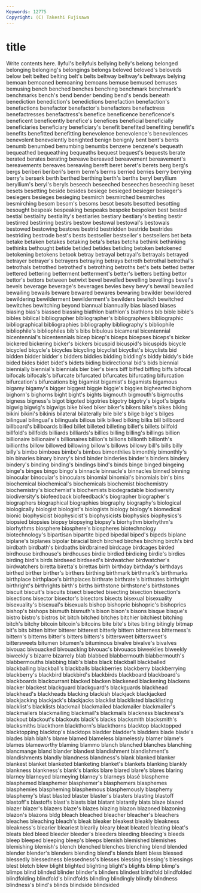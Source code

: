 ```yaml
---
Keywords: 12775 
Copyright: (C) Takeshi Fujisawa
---
```


# title

Write contents here.
llyful's bellyfuls bellying belly's belong belonged belonging belonging's belongings
belongs beloved beloved's beloveds below belt belted belting belt's belts
beltway beltway's beltways belying bemoan bemoaned bemoaning bemoans bemuse bemused
bemuses bemusing bench benched benches benching benchmark benchmark's benchmarks bench's
bend bender bending bend's bends beneath benediction benediction's benedictions benefaction
benefaction's benefactions benefactor benefactor's benefactors benefactress benefactresses benefactress's benefice beneficence
beneficence's beneficent beneficently benefice's benefices beneficial beneficially beneficiaries beneficiary beneficiary's
benefit benefited benefiting benefit's benefits benefitted benefitting benevolence benevolence's benevolences
benevolent benevolently benighted benign benignly bent bent's bents benumb benumbed
benumbing benumbs benzene benzene's bequeath bequeathed bequeathing bequeaths bequest bequest's
bequests berate berated berates berating bereave bereaved bereavement bereavement's bereavements
bereaves bereaving bereft beret beret's berets berg berg's bergs beriberi
beriberi's berm berm's berms berried berries berry berrying berry's berserk
berth berthed berthing berth's berths beryl beryllium beryllium's beryl's beryls
beseech beseeched beseeches beseeching beset besets besetting beside besides besiege
besieged besieger besieger's besiegers besieges besieging besmirch besmirched besmirches besmirching
besom besom's besoms besot besots besotted besotting besought bespeak bespeaking
bespeaks bespoke bespoken best bested bestial bestiality bestiality's bestiaries bestiary
bestiary's besting bestir bestirred bestirring bestirs bestow bestowal bestowal's bestowals
bestowed bestowing bestows bestrid bestridden bestride bestrides bestriding bestrode best's
bests bestseller bestseller's bestsellers bet beta betake betaken betakes betaking
beta's betas betcha bethink bethinking bethinks bethought betide betided betides
betiding betoken betokened betokening betokens betook betray betrayal betrayal's betrayals
betrayed betrayer betrayer's betrayers betraying betrays betroth betrothal betrothal's betrothals
betrothed betrothed's betrothing betroths bet's bets betted better bettered bettering
betterment betterment's better's betters betting bettor bettor's bettors between betwixt
bevel bevelled bevelling bevellings bevel's bevels beverage beverage's beverages bevies
bevy bevy's bewail bewailed bewailing bewails beware bewared bewares bewaring
bewilder bewildered bewildering bewilderment bewilderment's bewilders bewitch bewitched bewitches bewitching
beyond biannual biannually bias biased biases biasing bias's biassed biassing
biathlon biathlon's biathlons bib bible bible's bibles biblical bibliographer bibliographer's
bibliographers bibliographic bibliographical bibliographies bibliography bibliography's bibliophile bibliophile's bibliophiles bib's
bibs bibulous bicameral bicentennial bicentennial's bicentennials bicep bicep's biceps bicepses
biceps's bicker bickered bickering bicker's bickers bicuspid bicuspid's bicuspids bicycle
bicycled bicycle's bicycles bicycling bicyclist bicyclist's bicyclists bid bidden bidder
bidder's bidders biddies bidding bidding's biddy biddy's bide bided bides
bidet bidet's bidets biding bidirectional bid's bids biennial biennially biennial's
biennials bier bier's biers biff biffed biffing biffs bifocal bifocals
bifocals's bifurcate bifurcated bifurcates bifurcating bifurcation bifurcation's bifurcations big bigamist
bigamist's bigamists bigamous bigamy bigamy's bigger biggest biggie biggie's biggies
bighearted bighorn bighorn's bighorns bight bight's bights bigmouth bigmouth's bigmouths
bigness bigness's bigot bigoted bigotries bigotry bigotry's bigot's bigots bigwig
bigwig's bigwigs bike biked biker biker's bikers bike's bikes biking
bikini bikini's bikinis bilateral bilaterally bile bile's bilge bilge's bilges
bilingual bilingual's bilinguals bilious bilk bilked bilking bilks bill billboard
billboard's billboards billed billet billeted billeting billet's billets billfold billfold's
billfolds billiards billiards's billies billing billing's billings billion billionaire billionaire's
billionaires billion's billions billionth billionth's billionths billow billowed billowing billow's
billows billowy bill's bills billy billy's bimbo bimboes bimbo's bimbos
bimonthlies bimonthly bimonthly's bin binaries binary binary's bind binder binderies
binder's binders bindery bindery's binding binding's bindings bind's binds binge
binged bingeing binge's binges bingo bingo's binnacle binnacle's binnacles binned
binning binocular binocular's binoculars binomial binomial's binomials bin's bins biochemical
biochemical's biochemicals biochemist biochemistry biochemistry's biochemist's biochemists biodegradable biodiversity biodiversity's
biofeedback biofeedback's biographer biographer's biographers biographical biographies biography biography's biological
biologically biologist biologist's biologists biology biology's biomedical bionic biophysicist biophysicist's
biophysicists biophysics biophysics's biopsied biopsies biopsy biopsying biopsy's biorhythm biorhythm's
biorhythms biosphere biosphere's biospheres biotechnology biotechnology's bipartisan bipartite biped bipedal
biped's bipeds biplane biplane's biplanes bipolar biracial birch birched birches
birching birch's bird birdbath birdbath's birdbaths birdbrained birdcage birdcages birded
birdhouse birdhouse's birdhouses birdie birdied birdieing birdie's birdies birding bird's
birds birdseed birdseed's birdwatcher birdwatcher's birdwatchers biretta biretta's birettas birth
birthday birthday's birthdays birthed birther birther's birthers birthing birthmark birthmark's
birthmarks birthplace birthplace's birthplaces birthrate birthrate's birthrates birthright birthright's birthrights
birth's births birthstone birthstone's birthstones biscuit biscuit's biscuits bisect bisected
bisecting bisection bisection's bisections bisector bisector's bisectors bisects bisexual bisexuality
bisexuality's bisexual's bisexuals bishop bishopric bishopric's bishoprics bishop's bishops bismuth
bismuth's bison bison's bisons bisque bisque's bistro bistro's bistros bit
bitch bitched bitches bitchier bitchiest bitching bitch's bitchy bitcoin bitcoin's
bitcoins bite bite's bites biting bitingly bitmap bit's bits bitten
bitter bitterer bitterest bitterly bittern bitterness bitterness's bittern's bitterns bitter's
bitters bitters's bittersweet bittersweet's bittersweets bitumen bitumen's bituminous bivalve bivalve's
bivalves bivouac bivouacked bivouacking bivouac's bivouacs biweeklies biweekly biweekly's bizarre
bizarrely blab blabbed blabbermouth blabbermouth's blabbermouths blabbing blab's blabs black
blackball blackballed blackballing blackball's blackballs blackberries blackberry blackberrying blackberry's blackbird
blackbird's blackbirds blackboard blackboard's blackboards blackcurrant blacked blacken blackened blackening
blackens blacker blackest blackguard blackguard's blackguards blackhead blackhead's blackheads blacking
blackish blackjack blackjacked blackjacking blackjack's blackjacks blacklist blacklisted blacklisting blacklist's
blacklists blackmail blackmailed blackmailer blackmailer's blackmailers blackmailing blackmail's blackmails blackness
blackness's blackout blackout's blackouts black's blacks blacksmith blacksmith's blacksmiths blackthorn
blackthorn's blackthorns blacktop blacktopped blacktopping blacktop's blacktops bladder bladder's bladders
blade blade's blades blah blah's blame blamed blameless blamelessly blamer
blame's blames blameworthy blaming blammo blanch blanched blanches blanching blancmange
bland blander blandest blandishment blandishment's blandishments blandly blandness blandness's blank
blanked blanker blankest blanket blanketed blanketing blanket's blankets blanking blankly
blankness blankness's blank's blanks blare blared blare's blares blaring blarney
blarneyed blarneying blarney's blarneys blasé blaspheme blasphemed blasphemer blasphemer's blasphemers
blasphemes blasphemies blaspheming blasphemous blasphemously blasphemy blasphemy's blast blasted blaster
blaster's blasters blasting blastoff blastoff's blastoffs blast's blasts blat blatant
blatantly blats blaze blazed blazer blazer's blazers blaze's blazes blazing
blazon blazoned blazoning blazon's blazons bldg bleach bleached bleacher bleacher's
bleachers bleaches bleaching bleach's bleak bleaker bleakest bleakly bleakness bleakness's
blearier bleariest blearily bleary bleat bleated bleating bleat's bleats bled
bleed bleeder bleeder's bleeders bleeding bleeding's bleeds bleep bleeped bleeping
bleep's bleeps blemish blemished blemishes blemishing blemish's blench blenched blenches
blenching blend blended blender blender's blenders blending blend's blends blent
bless blessed blessedly blessedness blessedness's blesses blessing blessing's blessings blest
bletch blew blight blighted blighting blight's blights blimp blimp's blimps
blind blinded blinder blinder's blinders blindest blindfold blindfolded blindfolding blindfold's
blindfolds blinding blindingly blindly blindness blindness's blind's blinds blindside blindsided
